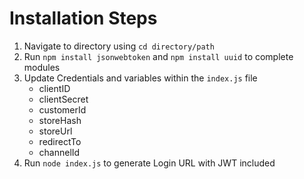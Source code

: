 # Installation Steps
1. Navigate to directory using `cd directory/path`
2. Run `npm install jsonwebtoken` and `npm install uuid` to complete modules
3. Update Credentials and variables within the `index.js` file
   - clientID
   - clientSecret
   - customerId
   - storeHash
   - storeUrl
   - redirectTo
   - channelId
5. Run `node index.js` to generate Login URL with JWT included
